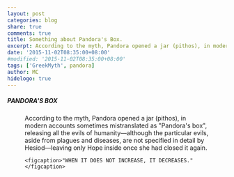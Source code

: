 ```yaml
---
layout: post
categories: blog
share: true
comments: true
title: Something about Pandora's Box.
excerpt: According to the myth, Pandora opened a jar (pithos), in modern accounts sometimes mistranslated as "Pandora's box" (see below), releasing all the evils of humanity—although the particular evils, aside from plagues and diseases, are not specified in detail by Hesiod—leaving only Hope inside once she had closed it again.
date: '2015-11-02T08:35:00+08:00'
#modified: '2015-11-02T08:35:00+08:00'
tags: ['GreekMyth', pandora]
author: MC
hidelogo: true
---
```


##### PANDORA'S BOX

<figure>
According to the myth, Pandora opened a jar (pithos), in modern accounts sometimes mistranslated as "Pandora's box", releasing all the evils of humanity—although the particular evils, aside from plagues and diseases, are not specified in detail by Hesiod—leaving only Hope inside once she had closed it again.

    <figcaption>"WHEN IT DOES NOT INCREASE, IT DECREASES."</figcaption>
</figure>